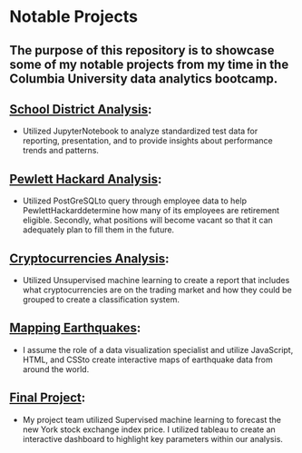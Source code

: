 # Notable Projects

## The purpose of this repository is to showcase some of my notable projects from my time in the Columbia University data analytics bootcamp. 

## [School District Analysis](https://davidaduaka.github.io/School_District_Analysis/):

- Utilized JupyterNotebook to analyze standardized test data for reporting, presentation, and to provide insights about performance trends and patterns.

## [Pewlett Hackard Analysis](https://davidaduaka.github.io/Pewlett-Hackard-Analysis/):

- Utilized PostGreSQLto query through employee data to help PewlettHackarddetermine how many of its employees are retirement eligible. Secondly, what positions will  become vacant so that it can adequately plan to fill them in the future.

## [Cryptocurrencies Analysis](https://davidaduaka.github.io/Cryptocurrencies/):

- Utilized Unsupervised machine learning to create a report that includes what cryptocurrencies are on the trading market and how they could be grouped to create a classification system.

## [Mapping Earthquakes](https://davidaduaka.github.io/Mapping_Earthquakes/):

- I assume the role of a data visualization specialist and utilize JavaScript, HTML, and CSSto create interactive maps of earthquake data from around the world.

## [Final Project](https://github.com/abrarhaque98/Team_5):

- My project team utilized Supervised machine learning to forecast the new York stock exchange index price. I utilized tableau to create an interactive dashboard to highlight key parameters within our analysis.
